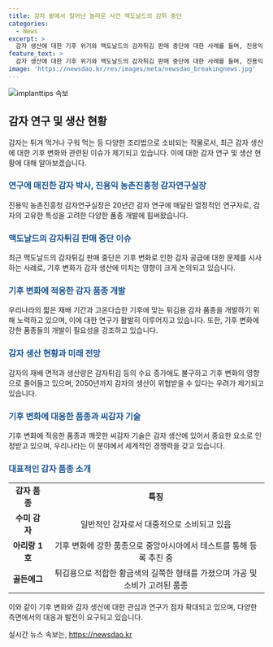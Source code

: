 ```yaml
---
title: 감자 밭에서 일어난 놀라운 사건 맥도날드의 감튀 중단
categories:
  - News
excerpt: >
  감자 생산에 대한 기후 위기와 맥도날드의 감자튀김 판매 중단에 대한 사례를 들며, 진용익 농촌진흥청 감자연구실장의 인터뷰 내용을 전합니다. 감자 생산량 감소로 식량 안보에 영향을 미칠 수 있으며, 기후 변화에 강한 씨감자 기술을 보유하고 있음을 강조합니다. 또한, 기후 변화에 대응하기 위한 새로운 감자 품종 개발과 중요성을 설명하고, 중국에서와 마찬가지로 감자를 중요한 식량 작물로 인정하고 효과적으로 이용하는 나라들이 증가하고 있음을 언급합니다. (150자)
feature_text: >
  감자 생산에 대한 기후 위기와 맥도날드의 감자튀김 판매 중단에 대한 사례를 들며, 진용익 농촌진흥청 감자연구실장의 인터뷰 내용을 전합니다. 감자 생산량 감소로 식량 안보에 영향을 미칠 수 있으며, 기후 변화에 강한 씨감자 기술을 보유하고 있음을 강조합니다. 또한, 기후 변화에 대응하기 위한 새로운 감자 품종 개발과 중요성을 설명하고, 중국에서와 마찬가지로 감자를 중요한 식량 작물로 인정하고 효과적으로 이용하는 나라들이 증가하고 있음을 언급합니다. (150자)
image: 'https://newsdao.kr/res/images/meta/newsdao_breakingnews.jpg'
---
```


<p><img src="https://newsdao.kr/res/images/meta/newsdao_breakingnews.jpg" alt="implanttips 속보" /></p>

<h2 data-ke-size="size26">감자 연구 및 생산 현황</h2>

<p data-ke-size="size16">감자는 튀겨 먹거나 구워 먹는 등 다양한 조리법으로 소비되는 작물로서, 최근 감자 생산에 대한 기후 변화와 관련된 이슈가 제기되고 있습니다. 이에 대한 감자 연구 및 생산 현황에 대해 알아보겠습니다.</p>

<h3><b><span style="color: #1a5490;">연구에 매진한 감자 박사, 진용익 농촌진흥청 감자연구실장</span></b></h3>

<p data-ke-size="size16">진용익 농촌진흥청 감자연구실장은 20년간 감자 연구에 매달린 열정적인 연구자로, 감자의 고유한 특성을 고려한 다양한 품종 개발에 힘써왔습니다.</p>

<h3><b><span style="color: #1a5490;">맥도날드의 감자튀김 판매 중단 이슈</span></b></h3>

<p data-ke-size="size16">최근 맥도날드의 감자튀김 판매 중단은 기후 변화로 인한 감자 공급에 대한 문제를 시사하는 사례로, 기후 변화가 감자 생산에 미치는 영향이 크게 논의되고 있습니다.</p>

<h3><b><span style="color: #1a5490;">기후 변화에 적응한 감자 품종 개발</span></b></h3>

<p data-ke-size="size16">우리나라의 짧은 재배 기간과 고온다습한 기후에 맞는 튀김용 감자 품종을 개발하기 위해 노력하고 있으며, 이에 대한 연구가 활발히 이루어지고 있습니다. 또한, 기후 변화에 강한 품종들의 개발이 필요성을 강조하고 있습니다.</p>

<h3><b><span style="color: #1a5490;">감자 생산 현황과 미래 전망</span></b></h3>

<p data-ke-size="size16">감자의 재배 면적과 생산량은 감자튀김 등의 수요 증가에도 불구하고 기후 변화의 영향으로 줄어들고 있으며, 2050년까지 감자의 생산이 위협받을 수 있다는 우려가 제기되고 있습니다.</p>

<h3><b><span style="color: #1a5490;">기후 변화에 대응한 품종과 씨감자 기술</span></b></h3>

<p data-ke-size="size16">기후 변화에 적응한 품종과 깨끗한 씨감자 기술은 감자 생산에 있어서 중요한 요소로 인정받고 있으며, 우리나라는 이 분야에서 세계적인 경쟁력을 갖고 있습니다.</p>

<h3><b><span style="color: #1a5490;">대표적인 감자 품종 소개</span></b></h3>

<table>
  <tr>
    <td style="text-align: center; height: 17px;"><b>감자 품종</b></td>
    <td style="text-align: center; height: 17px;"><b>특징</b></td>
  </tr>
  <tr>
    <td style="text-align: center; height: 17px;"><b>수미 감자</b></td>
    <td style="text-align: center; height: 17px;">일반적인 감자로서 대중적으로 소비되고 있음</td>
  </tr>
  <tr>
    <td style="text-align: center; height: 17px;"><b>아리랑 1호</b></td>
    <td style="text-align: center; height: 17px;">기후 변화에 강한 품종으로 중앙아시아에서 테스트를 통해 등록 추진 중</td>
  </tr>
  <tr>
    <td style="text-align: center; height: 17px;"><b>골든에그</b></td>
    <td style="text-align: center; height: 17px;">튀김용으로 적합한 황금색의 길쭉한 형태를 가졌으며 가공 및 소비가 고려된 품종</td>
  </tr>
</table>

<p data-ke-size="size16">이와 같이 기후 변화와 감자 생산에 대한 관심과 연구가 점차 확대되고 있으며, 다양한 측면에서의 대응과 발전이 요구되고 있습니다.</p>
실시간 뉴스 속보는, <a href="https://newsdao.kr" rel="dofollow">https://newsdao.kr</a>


